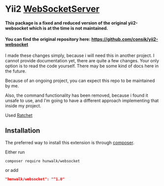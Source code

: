 # Yii2 [WebSocketServer](/WebSocketServer.php)

#### This package is a fixed and reduced version of the original yii2-websocket which is at the time is not maintained.
#### You can find the original repository here: https://github.com/consik/yii2-websocket

I made these changes simply, because i will need this in another project.
I cannot provide documentation yet, there are quite a few changes.
Your only option is to read the code yourself.
There may be some kind of docs here in the future.

Because of an ongoing project, you can expect this repo to be maintained by me.

Also, the command functionality has been removed, because i found it unsafe to use, and I'm
going to have a different approach implementing that inside my project.

Used [Ratchet](http://socketo.me/)

## Installation

The preferred way to install this extension is through [composer](http://getcomposer.org/download/).

Either run

```
composer require hunwalk/websocket
```

or add

```json
"hunwalk/websocket": "^1.0"
```
